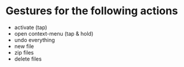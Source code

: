 # Gestures for the following actions

- activate (tap)
- open context-menu (tap & hold)
- undo everything
- new file
- zip files
- delete files